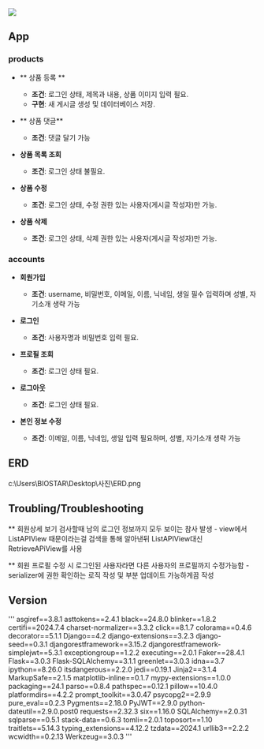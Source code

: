 <img src="https://capsule-render.vercel.app/api?type=waving&color=auto&height=200&section=header&text=spartamarket_DRF&fontSize=90" />


## App
### products

- ** 상품 등록 **
    - **조건**: 로그인 상태, 제목과 내용, 상품 이미지 입력 필요.
    - **구현**: 새 게시글 생성 및 데이터베이스 저장.

- ** 상품 댓글**
    - **조건**: 댓글 달기 가능

- **상품 목록 조회**
    - **조건**: 로그인 상태 불필요.

- **상품 수정**
    - **조건**: 로그인 상태, 수정 권한 있는 사용자(게시글 작성자)만 가능.

- **상품 삭제**
    - **조건**: 로그인 상태, 삭제 권한 있는 사용자(게시글 작성자)만 가능.

### accounts
- **회원가입**
    - **조건**: username, 비밀번호, 이메일, 이름, 닉네임, 생일 필수 입력하며 성별, 자기소개 생략 가능

- **로그인**
    - **조건**: 사용자명과 비밀번호 입력 필요.

- **프로필 조회**
    - **조건**: 로그인 상태 필요.

- **로그아웃**
    - **조건**: 로그인 상태 필요.

- **본인 정보 수정**
    - **조건**: 이메일, 이름, 닉네임, 생일 입력 필요하며, 성별, 자기소개 생략 가능

## ERD
c:\Users\BIOSTAR\Desktop\사진\ERD.png

## Troubling/Troubleshooting
** 회원상세 보기 검사할때 남의 로그인 정보까지 모두 보이는 참사 발생
    - view에서 ListAPIView 때문이라는걸 검색을 통해 알아낸뒤 ListAPIView대신 RetrieveAPiView를 사용 

** 회원 프로필 수정 시 로그인된 사용자라면 다른 사용자의 프로필까지 수정가능함
    - serializer에 권한 확인하는 로직 작성 및 부분 업데이트 가능하게끔 작성


## Version
'''
asgiref==3.8.1
asttokens==2.4.1
black==24.8.0
blinker==1.8.2
certifi==2024.7.4
charset-normalizer==3.3.2
click==8.1.7
colorama==0.4.6
decorator==5.1.1
Django==4.2
django-extensions==3.2.3
django-seed==0.3.1
djangorestframework==3.15.2
djangorestframework-simplejwt==5.3.1
exceptiongroup==1.2.2
executing==2.0.1
Faker==28.4.1
Flask==3.0.3
Flask-SQLAlchemy==3.1.1
greenlet==3.0.3
idna==3.7
ipython==8.26.0
itsdangerous==2.2.0
jedi==0.19.1
Jinja2==3.1.4
MarkupSafe==2.1.5
matplotlib-inline==0.1.7
mypy-extensions==1.0.0
packaging==24.1
parso==0.8.4
pathspec==0.12.1
pillow==10.4.0
platformdirs==4.2.2
prompt_toolkit==3.0.47
psycopg2==2.9.9
pure_eval==0.2.3
Pygments==2.18.0
PyJWT==2.9.0
python-dateutil==2.9.0.post0
requests==2.32.3
six==1.16.0
SQLAlchemy==2.0.31
sqlparse==0.5.1
stack-data==0.6.3
tomli==2.0.1
toposort==1.10
traitlets==5.14.3
typing_extensions==4.12.2
tzdata==2024.1
urllib3==2.2.2
wcwidth==0.2.13
Werkzeug==3.0.3
'''
